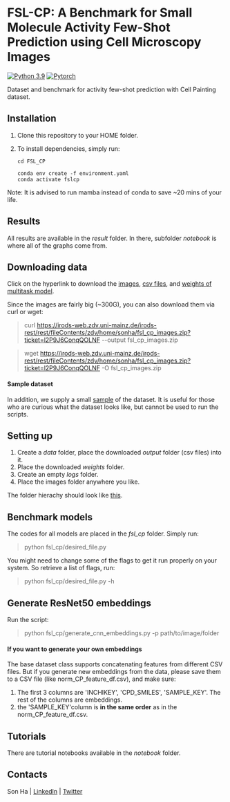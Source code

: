 # FSL-CP: A Benchmark for Small Molecule Activity Few-Shot Prediction using Cell Microscopy Images 

[![Python 3.9](https://img.shields.io/badge/Python-3.9-blue.svg)](https://www.python.org/downloads/release/python-390/)
[![Pytorch](https://img.shields.io/badge/PyTorch-1.13-red.svg)](https://pytorch.org/get-started/previous-versions/)

Dataset and benchmark for activity few-shot prediction with Cell Painting dataset.



## Installation
1. Clone this repository to your HOME folder.
2. To install dependencies, simply run:

    ```
    cd FSL_CP

    conda env create -f environment.yaml
    conda activate fslcp
    ```

Note: It is advised to run mamba instead of conda to save ~20 mins of your life.

## Results
All results are available in the *result* folder. In there, subfolder *notebook* is where all of the graphs come from.

## Downloading data 
Click on the hyperlink to download the [images](https://irods-web.zdv.uni-mainz.de/irods-rest/rest/fileContents/zdv/home/sonha/fsl_cp_images.zip?ticket=l2P9J6ConqQOLNF), [csv files](https://irods-web.zdv.uni-mainz.de/irods-rest/rest/fileContents/zdv/home/sonha/output.zip?ticket=zLF2wINy8vpK6oK), and [weights of multitask model](https://irods-web.zdv.uni-mainz.de/irods-rest/rest/fileContents/zdv/home/sonha/weights.zip?ticket=vkjYyYjMGvLIQOh).

Since the images are fairly big (~300G), you can also download them via curl or wget:

> curl https://irods-web.zdv.uni-mainz.de/irods-rest/rest/fileContents/zdv/home/sonha/fsl_cp_images.zip?ticket=l2P9J6ConqQOLNF --output fsl_cp_images.zip

> wget https://irods-web.zdv.uni-mainz.de/irods-rest/rest/fileContents/zdv/home/sonha/fsl_cp_images.zip?ticket=l2P9J6ConqQOLNF -O fsl_cp_images.zip


#### Sample dataset

In addition, we supply a small [sample](https://irods-web.zdv.uni-mainz.de/irods-rest/rest/fileContents/zdv/home/sonha/fsl_cp_sample.zip?ticket=WUTctNZlyRc6Mdw) of the dataset. It is useful for those who are curious what the dataset looks like, but cannot be used to run the scripts.


## Setting up
1. Create a *data* folder, place the downloaded *output* folder (csv files) into it.
2. Place the downloaded *weights* folder.
3. Create an empty *logs* folder.
4. Place the images folder anywhere you like.

The folder hierachy should look like [this](./Screenshot_repo.png).


## Benchmark models
The codes for all models are placed in the *fsl_cp* folder. Simply run:

> python fsl_cp/desired_file.py

You might need to change some of the flags to get it run properly on your system. So retrieve a list of flags, run:

> python fsl_cp/desired_file.py -h


## Generate ResNet50 embeddings
Run the script:
> python fsl_cp/generate_cnn_embeddings.py -p path/to/image/folder

#### If you want to generate your own embeddings 
The base dataset class supports concatenating features from different CSV files. But if you generate new embeddings from the data, please save them to a CSV file (like norm_CP_feature_df.csv), and make sure:
1. The first 3 columns are 'INCHIKEY', 'CPD_SMILES', 'SAMPLE_KEY'. The rest of the columns are embeddings.
2. the 'SAMPLE_KEY'column is **in the same order** as in the norm_CP_feature_df.csv.


## Tutorials
There are tutorial notebooks available in the *notebook* folder.

## Contacts
Son Ha | [LinkedIn](https://linkedin.com/in/son-ha-479909159) | [Twitter](https://twitter.com/sonha1999)
